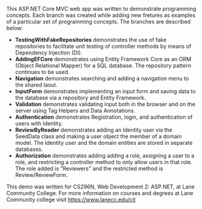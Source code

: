 This ASP.NET Core MVC web app was written to demonstrate programming concepts. Each branch was created while adding new fretures as examples of a particular set of programming concepts. The branches are described below:

- **TestingWithFakeRepositories** demonstrates the use of fake repositories to facilitate unit testing of controller methods by means of Dependency Injection (DI).
- **AddingEFCore** demonstrates using Entity Framework Core as an ORM (Object Relational Mapper) for a SQL database. The repository pattern continues to be used.
- **Navigation** demonstrates searching and adding a navigation menu to the shared laout.
- **InputForm** demonstrates implementing an input form and saving data to the database via a repository and Entity Framework.
- **Validation** demonstrates validating input both in the browser and on the server using Tag Helpers and Data Annotations.
- **Authentication** demonstrates Registration, login, and authentication of users with Identity.
- **ReviewByReader** demonstrates adding an Identity user via the SeedData class and making a user object the member of a domain model. The Identity user and the domain entities are stored in separate databases.
- **Authorization** demonstrates adding adding a role, assigning a user to a role, and restricting a controller method to only allow users in that role. The role added is "Reviewers" and the restricted method is Review/ReviewForm.

This demo was written for CS296N, Web Development 2: ASP.NET, at Lane Community College.
For more information on courses and degrees at Lane Community college visit https://www.lanecc.edu/cit
